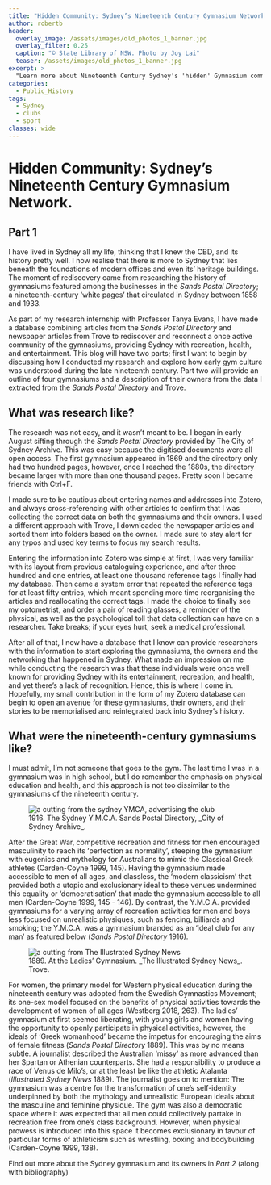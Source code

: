 ```yaml
---
title: "Hidden Community: Sydney’s Nineteenth Century Gymnasium Network. Part 1"
author: robertb
header:
  overlay_image: /assets/images/old_photos_1_banner.jpg
  overlay_filter: 0.25
  caption: "© State Library of NSW. Photo by Joy Lai"
  teaser: /assets/images/old_photos_1_banner.jpg
excerpt: >
  "Learn more about Nineteenth Century Sydney's 'hidden' Gymnasium communities."
categories:
  - Public_History
tags:
  - Sydney
  - clubs
  - sport
classes: wide
---
```

# Hidden Community: Sydney’s Nineteenth Century Gymnasium Network.

## Part 1
I have lived in Sydney all my life, thinking that I knew the CBD, and its history pretty well. I now realise that there is more to Sydney that lies beneath the foundations of modern offices and even its’ heritage buildings. The moment of rediscovery came from researching the history of gymnasiums featured among the businesses in the _Sands Postal Directory_; a nineteenth-century ‘white pages’ that circulated in Sydney between 1858 and 1933. 

As part of my research internship with Professor Tanya Evans, I have made a database combining articles from the _Sands Postal Directory_ and newspaper articles from Trove to rediscover and reconnect a once active community of the gymnasiums, providing Sydney with recreation, health, and entertainment. This blog will have two parts; first I want to begin by discussing how I conducted my research and explore how early gym culture was understood during the late nineteenth century. Part two will provide an outline of four gymnasiums and a description of their owners from the data I extracted from the _Sands Postal Directory_ and Trove. 

## What was research like? 
The research was not easy, and it wasn’t meant to be. I began in early August sifting through the _Sands Postal Directory_ provided by The City of Sydney Archive. This was easy because the digitised documents were all open access. The first gymnasium appeared in 1869 and the directory only had two hundred pages, however, once I reached the 1880s, the directory became larger with more than one thousand pages. Pretty soon I became friends with Ctrl+F. 

I made sure to be cautious about entering names and addresses into Zotero, and always cross-referencing with other articles to confirm that I was collecting the correct data on both the gymnasiums and their owners. I used a different approach with Trove, I downloaded the newspaper articles and sorted them into folders based on the owner. I made sure to stay alert for any typos and used key terms to focus my search results.  

Entering the information into Zotero was simple at first, I was very familiar with its layout from previous cataloguing experience, and after three hundred and one entries, at least one thousand reference tags I finally had my database. Then came a system error that repeated the reference tags for at least fifty entries, which meant spending more time reorganising the articles and reallocating the correct tags. I made the choice to finally see my optometrist, and order a pair of reading glasses, a reminder of the physical, as well as the psychological toll that data collection can have on a researcher. Take breaks; if your eyes hurt, seek a medical professional.

After all of that, I now have a database that I know can provide researchers with the information to start exploring the gymnasiums, the owners and the networking that happened in Sydney. What made an impression on me while conducting the research was that these individuals were once well known for providing Sydney with its entertainment, recreation, and health, and yet there’s a lack of recognition. Hence, this is where I come in. Hopefully, my small contribution in the form of my Zotero database can begin to open an avenue for these gymnasiums, their owners, and their stories to be memorialised and reintegrated back into Sydney’s history.

## What were the nineteenth-century gymnasiums like? 
I must admit, I’m not someone that goes to the gym. The last time I was in a gymnasium was in high school, but I do remember the emphasis on physical education and health, and this approach is not too dissimilar to the gymnasiums of the nineteenth century. 

<figure>
  <img src="{{ site.baseurl }}/assets/images/robertb/Picture1.png" alt="a cutting from the sydney YMCA, advertising the club">
  <figcaption> 1916. The Sydney Y.M.C.A. Sands Postal Directory, _City of Sydney Archive_.</figcaption>
</figure>

After the Great War, competitive recreation and fitness for men encouraged masculinity to reach its ‘perfection as normality’, steeping the gymnasium with eugenics and mythology for Australians to mimic the Classical Greek athletes (Carden-Coyne 1999, 145). Having the gymnasium made accessible to men of all ages, and classless, the ‘modern classicism’ that provided both a utopic and exclusionary ideal to these venues undermined this equality or ‘democratisation’ that made the gymnasium accessible to all men (Carden-Coyne 1999, 145 - 146). By contrast, the Y.M.C.A. provided gymnasiums for a varying array of recreation activities for men and boys less focused on unrealistic physiques, such as fencing, billiards and smoking; the Y.M.C.A. was a gymnasium branded as an ‘ideal club for any man’ as featured below (_Sands Postal Directory_ 1916). 

<figure>
  <img src="{{ site.baseurl }}/assets/images/robertb/Picture2.jpg" alt="a cutting from The Illustrated Sydney News">
  <figcaption> 1889. At the Ladies’ Gymnasium. _The Illustrated Sydney News_. Trove.</figcaption>
</figure>

For women, the primary model for Western physical education during the nineteenth century was adopted from the Swedish Gymnastics Movement; its one-sex model focused on the benefits of physical activities towards the development of women of all ages (Westberg 2018, 263). The ladies’ gymnasium at first seemed liberating, with young girls and women having the opportunity to openly participate in physical activities, however, the ideals of ‘Greek womanhood’ became the impetus for encouraging the aims of female fitness (_Sands Postal Directory_ 1889). This was by no means subtle. A journalist described the Australian ‘missy’ as more advanced than her Spartan or Athenian counterparts. She had a responsibility to produce a race of Venus de Milo’s, or at the least be like the athletic Atalanta (_Illustrated Sydney News_ 1889). The journalist goes on to mention:
  The gymnasium was a centre for the transformation of one’s self-identity underpinned by both the mythology and unrealistic European ideals about the masculine and feminine physique. The gym was also a democratic space where it was expected that all men could collectively partake in recreation free from one’s class background. However, when physical prowess is introduced into this space it becomes exclusionary in favour of particular forms of athleticism such as wrestling, boxing and bodybuilding (Carden-Coyne 1999, 138). 

Find out more about the Sydney gymnasium and its owners in _Part 2_ (along with bibliography)
